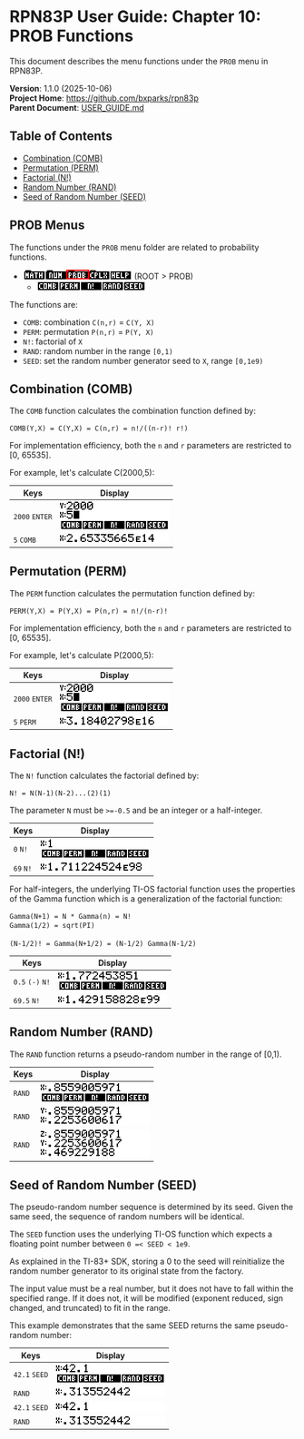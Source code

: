 # RPN83P User Guide: Chapter 10: PROB Functions

This document describes the menu functions under the `PROB` menu in RPN83P.

**Version**: 1.1.0 (2025-10-06)\
**Project Home**: https://github.com/bxparks/rpn83p \
**Parent Document**: [USER_GUIDE.md](USER_GUIDE.md)

## Table of Contents

- [Combination (COMB)](#combination-comb)
- [Permutation (PERM)](#permutation-perm)
- [Factorial (N!)](#factorial-n-)
- [Random Number (RAND)](#random-number-rand)
- [Seed of Random Number (SEED)](#seed-of-random-number-seed)

## PROB Menus

The functions under the `PROB` menu folder are related to probability functions.

- ![ROOT > PROB](images/menu/root-prob.png) (ROOT > PROB)
    - ![ROOT > PROB > Row1](images/menu/root-prob-1.png)

The functions are:

- `COMB`: combination `C(n,r)` = `C(Y, X)`
- `PERM`: permutation `P(n,r)` = `P(Y, X)`
- `N!`: factorial of `X`
- `RAND`: random number in the range `[0,1)`
- `SEED`: set the random number generator seed to `X`, range `[0,1e9)`

## Combination (COMB)

The `COMB` function calculates the combination function defined by:

```
COMB(Y,X) = C(Y,X) = C(n,r) = n!/((n-r)! r!)
```

For implementation efficiency, both the `n` and `r` parameters are restricted to
[0, 65535].

For example, let's calculate C(2000,5):

| **Keys**              | **Display** |
| ----------------      | --------------------- |
| `2000` `ENTER`        | ![](images/prob/comb-1.png) |
| `5` `COMB`            | ![](images/prob/comb-2.png) |

## Permutation (PERM)

The `PERM` function calculates the permutation function defined by:

```
PERM(Y,X) = P(Y,X) = P(n,r) = n!/(n-r)!
```

For implementation efficiency, both the `n` and `r` parameters are restricted to
[0, 65535].

For example, let's calculate P(2000,5):

| **Keys**              | **Display** |
| ----------------      | --------------------- |
| `2000` `ENTER`        | ![](images/prob/perm-1.png) |
| `5` `PERM`            | ![](images/prob/perm-2.png) |

## Factorial (N!)

The `N!` function calculates the factorial defined by:

```
N! = N(N-1)(N-2)...(2)(1)
```

The parameter `N` must be `>=-0.5` and be an integer or a half-integer.

| **Keys**              | **Display** |
| ----------------      | --------------------- |
| `0` `N!`              | ![](images/prob/fact-int-1.png) |
| `69` `N!`             | ![](images/prob/fact-int-2.png) |

For half-integers, the underlying TI-OS factorial function uses the properties
of the Gamma function which is a generalization of the factorial function:

```
Gamma(N+1) = N * Gamma(n) = N!
Gamma(1/2) = sqrt(PI)

(N-1/2)! = Gamma(N+1/2) = (N-1/2) Gamma(N-1/2)
```

| **Keys**              | **Display** |
| ----------------      | --------------------- |
| `0.5` `(-)` `N!`      | ![](images/prob/fact-halfint-1.png) |
| `69.5` `N!`           | ![](images/prob/fact-halfint-2.png) |

## Random Number (RAND)

The `RAND` function returns a pseudo-random number in the range of [0,1).

| **Keys**              | **Display** |
| ----------------      | --------------------- |
| `RAND`                | ![](images/prob/rand-1.png) |
| `RAND`                | ![](images/prob/rand-2.png) |
| `RAND`                | ![](images/prob/rand-3.png) |

## Seed of Random Number (SEED)

The pseudo-random number sequence is determined by its seed. Given the same
seed, the sequence of random numbers will be identical.

The `SEED` function uses the underlying TI-OS function which expects a floating
point number between `0 =< SEED < 1e9`.

As explained in the TI-83+ SDK, storing a 0 to the seed will reinitialize the
random number generator to its original state from the factory.

The input value must be a real number, but it does not have to fall within the
specified range. If it does not, it will be modified (exponent reduced, sign
changed, and truncated) to fit in the range.

This example demonstrates that the same SEED returns the same pseudo-random
number:

| **Keys**              | **Display** |
| ----------------      | --------------------- |
| `42.1` `SEED`         | ![](images/prob/seed-1.png) |
| `RAND`                | ![](images/prob/seed-2.png) |
| `42.1` `SEED`         | ![](images/prob/seed-3.png) |
| `RAND`                | ![](images/prob/seed-4.png) |
